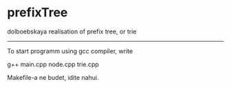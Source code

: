 # prefixTree
dolboebskaya realisation of prefix tree, or trie

---

To start programm using gcc compiler, write 

  g++ main.cpp node.cpp trie.cpp

Makefile-a ne budet, idite nahui.
